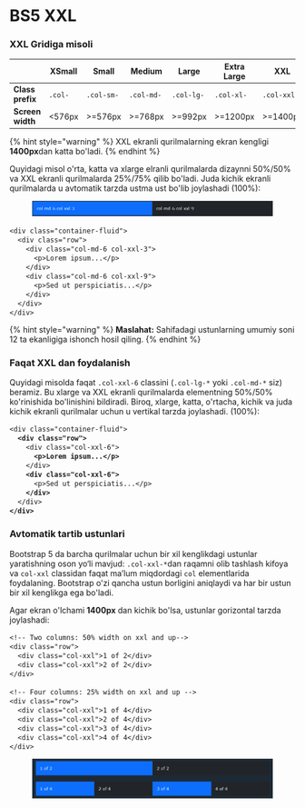 # BS5 XXL

### XXL Gridiga misoli

|                  | XSmall  | Small      | Medium     | Large      | Extra Large | XXL         |
| ---------------- | ------- | ---------- | ---------- | ---------- | ----------- | ----------- |
| **Class prefix** | `.col-` | `.col-sm-` | `.col-md-` | `.col-lg-` | `.col-xl-`  | `.col-xxl-` |
| **Screen width** | <576px  | >=576px    | >=768px    | >=992px    | >=1200px    | >=1400px    |

{% hint style="warning" %}
XXL ekranli qurilmalarning ekran kengligi **1400px**dan katta bo'ladi.
{% endhint %}

Quyidagi misol o'rta, katta va xlarge elranli qurilmalarda dizaynni 50%/50% va XXL ekranli qurilmalarda 25%/75% qilib bo'ladi. Juda kichik ekranli qurilmalarda u avtomatik tarzda ustma ust bo'lib joylashadi (100%):

<figure><img src="../../.gitbook/assets/image (191).png" alt=""><figcaption></figcaption></figure>

```
<div class="container-fluid">
  <div class="row">
    <div class="col-md-6 col-xxl-3">
      <p>Lorem ipsum...</p>
    </div>
    <div class="col-md-6 col-xxl-9">
      <p>Sed ut perspiciatis...</p>
    </div>
  </div>
</div>
```

{% hint style="warning" %}
**Maslahat:** Sahifadagi ustunlarning umumiy soni 12 ta ekanligiga ishonch hosil qiling.
{% endhint %}

### Faqat XXL dan foydalanish

Quyidagi misolda faqat `.col-xxl-6` classini (`.col-lg-*` yoki  `.col-md-*` siz) beramiz. Bu xlarge va XXL ekranli qurilmalarda elementning 50%/50% ko'rinishida bo'linishini bildiradi. Biroq, xlarge, katta, o'rtacha, kichik va juda kichik ekranli qurilmalar uchun u vertikal tarzda joylashadi. (100%):

<pre><code>&#x3C;div class="container-fluid">
<strong>  &#x3C;div class="row">
</strong>    &#x3C;div class="col-xxl-6">
<strong>      &#x3C;p>Lorem ipsum...&#x3C;/p>
</strong>    &#x3C;/div>
<strong>    &#x3C;div class="col-xxl-6">
</strong>      &#x3C;p>Sed ut perspiciatis...&#x3C;/p>
<strong>    &#x3C;/div>
</strong>  &#x3C;/div>
<strong>&#x3C;/div>
</strong></code></pre>

### Avtomatik tartib ustunlari

Bootstrap 5 da barcha qurilmalar uchun bir xil kenglikdagi ustunlar yaratishning oson yo‘li mavjud: `.col-xxl-*`dan raqamni olib tashlash kifoya va `col-xxl` classidan faqat ma’lum miqdordagi `col` elementlarida foydalaning. Bootstrap o'zi qancha ustun borligini aniqlaydi va har bir ustun bir xil kenglikga ega bo'ladi.

Agar ekran o'lchami **1400px** dan kichik bo'lsa, ustunlar gorizontal tarzda joylashadi:

```
<!-- Two columns: 50% width on xxl and up-->
<div class="row">
  <div class="col-xxl">1 of 2</div>
  <div class="col-xxl">2 of 2</div>
</div>

<!-- Four columns: 25% width on xxl and up -->
<div class="row">
  <div class="col-xxl">1 of 4</div>
  <div class="col-xxl">2 of 4</div>
  <div class="col-xxl">3 of 4</div>
  <div class="col-xxl">4 of 4</div>
</div>
```

<figure><img src="../../.gitbook/assets/image (155).png" alt=""><figcaption></figcaption></figure>
